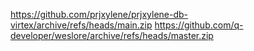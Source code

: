 https://github.com/prjxylene/prjxylene-db-virtex/archive/refs/heads/main.zip
https://github.com/q-developer/weslore/archive/refs/heads/master.zip
